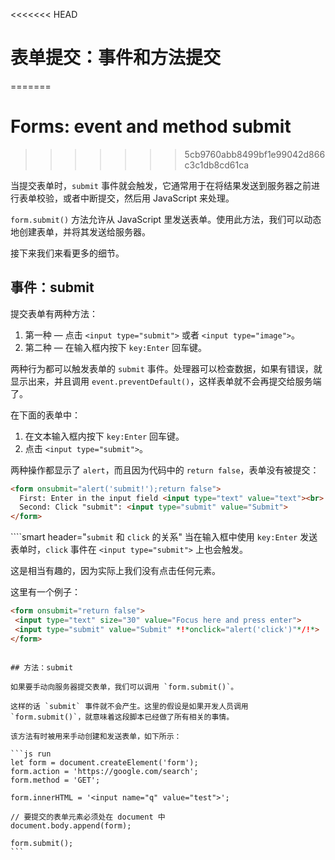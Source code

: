 <<<<<<< HEAD
# 表单提交：事件和方法提交
=======
# Forms: event and method submit
>>>>>>> 5cb9760abb8499bf1e99042d866c3c1db8cd61ca

当提交表单时，`submit` 事件就会触发，它通常用于在将结果发送到服务器之前进行表单校验，或者中断提交，然后用 JavaScript 来处理。

`form.submit()` 方法允许从 JavaScript 里发送表单。使用此方法，我们可以动态地创建表单，并将其发送给服务器。

接下来我们来看更多的细节。

## 事件：submit

提交表单有两种方法：

1. 第一种 — 点击 `<input type="submit">` 或者 `<input type="image">`。
2. 第二种 — 在输入框内按下 `key:Enter` 回车键。

两种行为都可以触发表单的 `submit` 事件。处理器可以检查数据，如果有错误，就显示出来，并且调用 `event.preventDefault()`，这样表单就不会再提交给服务端了。

在下面的表单中：
1. 在文本输入框内按下 `key:Enter` 回车键。
2. 点击 `<input type="submit">`。

两种操作都显示了 `alert`，而且因为代码中的 `return false`，表单没有被提交：

```html autorun height=60 no-beautify
<form onsubmit="alert('submit!');return false">
  First: Enter in the input field <input type="text" value="text"><br>
  Second: Click "submit": <input type="submit" value="Submit">
</form>
```

````smart header="`submit` 和 `click` 的关系"
当在输入框中使用 `key:Enter` 发送表单时，`click` 事件在 `<input type="submit">` 上也会触发。

这是相当有趣的，因为实际上我们没有点击任何元素。

这里有一个例子：
```html autorun height=60
<form onsubmit="return false">
 <input type="text" size="30" value="Focus here and press enter">
 <input type="submit" value="Submit" *!*onclick="alert('click')"*/!*>
</form>
```

````

## 方法：submit

如果要手动向服务器提交表单，我们可以调用 `form.submit()`。

这样的话 `submit` 事件就不会产生。这里的假设是如果开发人员调用 `form.submit()`，就意味着这段脚本已经做了所有相关的事情。

该方法有时被用来手动创建和发送表单，如下所示：

```js run
let form = document.createElement('form');
form.action = 'https://google.com/search';
form.method = 'GET';

form.innerHTML = '<input name="q" value="test">';

// 要提交的表单元素必须处在 document 中
document.body.append(form);

form.submit();
```
